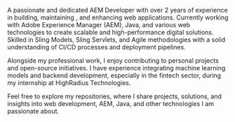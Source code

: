 A passionate and dedicated AEM Developer with over 2 years of experience in building, maintaining , and enhancing web applications. Currently working with Adobe Experience Manager (AEM), Java, and various web technologies to create scalable and high-performance digital solutions. Skilled in Sling Models, Sling Servlets, and Agile methodologies with a solid understanding of CI/CD processes and deployment pipelines.

Alongside my professional work, I enjoy contributing to personal projects and open-source initiatives. I have experience integrating machine learning models and backend development, especially in the fintech sector, during my internship at HighRadius Technologies.

Feel free to explore my repositories, where I share projects, solutions, and insights into web development, AEM, Java, and other technologies I am passionate about.
